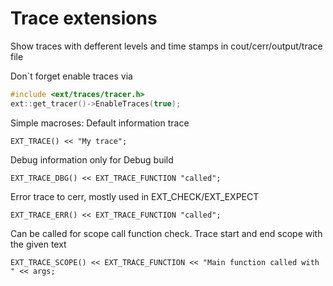 # Trace extensions

Show traces with defferent levels and time stamps in cout/cerr/output/trace file

Don`t forget enable traces via 
```C++
#include <ext/traces/tracer.h>
ext::get_tracer()->EnableTraces(true);
```
Simple macroses:
Default information trace

	EXT_TRACE() << "My trace"; 

Debug information only for Debug build

	EXT_TRACE_DBG() << EXT_TRACE_FUNCTION "called";
	
Error trace to cerr, mostly used in EXT_CHECK/EXT_EXPECT

	EXT_TRACE_ERR() << EXT_TRACE_FUNCTION "called";
	
Can be called for scope call function check. Trace start and end scope with the given text

	EXT_TRACE_SCOPE() << EXT_TRACE_FUNCTION << "Main function called with " << args;

